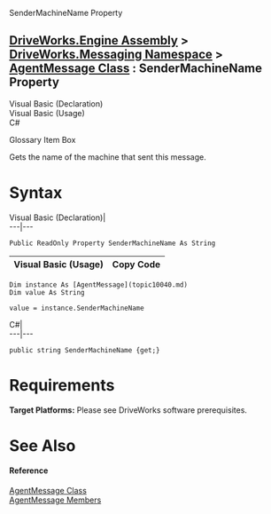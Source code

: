 SenderMachineName Property   
  
[DriveWorks.Engine Assembly](topic2156.md) > [DriveWorks.Messaging Namespace](topic10038.md) > [AgentMessage Class](topic10040.md) : SenderMachineName Property  
---  
  
Visual Basic (Declaration)    
Visual Basic (Usage)    
C# 

Glossary Item Box

Gets the name of the machine that sent this message. 

# Syntax

Visual Basic (Declaration)|   
---|---  
      
    
    Public ReadOnly Property SenderMachineName As String  
  
Visual Basic (Usage)| Copy Code  
---|---  
      
    
    Dim instance As [AgentMessage](topic10040.md)
    Dim value As String
     
    value = instance.SenderMachineName  
  
C#|   
---|---  
      
    
    public string SenderMachineName {get;}  
  
# Requirements

**Target Platforms:** Please see DriveWorks software prerequisites.

# See Also

#### Reference

[AgentMessage Class](topic10040.md)   
[AgentMessage Members](topic10041.md)


